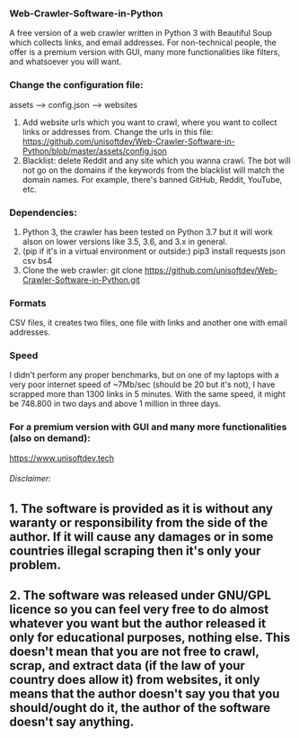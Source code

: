 ### Web-Crawler-Software-in-Python
A free version of a web crawler written in Python 3 with Beautiful Soup which collects links, and email addresses. For non-technical people, the offer is a premium version with GUI, many more functionalities like filters, and whatsoever you will want.

### Change the configuration file:
 assets --> config.json --> websites
 1. Add website urls which you want to crawl, where you want to collect links or addresses from.
 Change the urls in this file: https://github.com/unisoftdev/Web-Crawler-Software-in-Python/blob/master/assets/config.json
 2. Blacklist: delete Reddit and any site which you wanna crawl. The bot will not go on the domains if the keywords from the blacklist will match the domain names. For example, there's banned GitHub, Reddit, YouTube, etc. 

### Dependencies: 
1. Python 3, the crawler has been tested on Python 3.7 but it will work alson on lower versions like 3.5, 3.6, and 3.x in general.
2. (pip if it's in a virtual environment or outside:) pip3 install requests json csv bs4
3. Clone the web crawler: git clone https://github.com/unisoftdev/Web-Crawler-Software-in-Python.git

### Formats
CSV files, it creates two files, one file with links and another one with email addresses.

### Speed
I didn't perform any proper benchmarks, but on one of my laptops with a very poor internet speed of ~7Mb/sec (should be 20 but it's not), I have scrapped more than 1300 links in 5 minutes. With the same speed, it might be 748.800 in two days and above 1 million in three days.

### For a premium version with GUI and many more functionalities (also on demand):
https://www.unisoftdev.tech

###### Disclaimer:
## 1. The software is provided as it is without any waranty or responsibility from the side of the author. If it will cause any damages or in some countries illegal scraping then it's only your problem.
## 2. The software was released under GNU/GPL licence so you can feel very free to do almost whatever you want but the author released it only for educational purposes, nothing else. This doesn't mean that you are not free to crawl, scrap, and extract data (if the law of your country does allow it) from websites, it only means that the author doesn't say you that you should/ought do it, the author of the software doesn't say anything.
